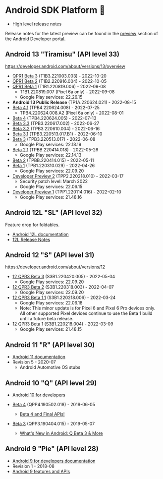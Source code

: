 # Android SDK Platform 👡

- [High level release notes](https://developer.android.com/studio/releases/platforms)

Release notes for the latest preview can be found in the [preview](https://developer.android.com/preview/release-notes)
section of the Android Developer portal.

## Android 13 "Tiramisu" (API level 33)

https://developer.android.com/about/versions/13/overview

- [QPR1 Beta 3](https://developer.android.com/about/versions/13/release-notes#beta3) (T1B3.221003.003) - 2022-10-20
- [QPR1 Beta 2](https://developer.android.com/about/versions/13/release-notes#beta2) (T1B2.220916.004) - 2022-10-05
- [QPR1 Beta 1](https://developer.android.com/about/versions/13/release-notes#beta1) (T1B1.220819.006) - 2022-09-08
  - T1B1.220819.007 (Pixel 6a only) - 2022-09-08
  - Google Play services: 22.26.15
- **Android 13 Public Release** (TP1A.220624.021) - 2022-08-15
- [Beta 4.1](https://developer.android.com/about/versions/13/release-notes#beta-4.1) (TPB4.220624.008) - 2022-07-25
  - TPB4.220624.008.A2 (Pixel 6a only) - 2022-08-01
- [Beta 4](https://developer.android.com/about/versions/13/release-notes#beta-4) (TPB4.220624.005) - 2022-07-13
- [Beta 3.3](https://developer.android.com/about/versions/13/release-notes#beta-3.3) (TPB3.220617.002) - 2022-06-27
- [Beta 3.2](https://developer.android.com/about/versions/13/release-notes#beta-3.2) (TPB3.220610.004) - 2022-06-16
- [Beta 3.1](https://developer.android.com/about/versions/13/release-notes#beta-3.1) (TPB3.220513.017.B1) - 2022-06-10
- [Beta 3](https://developer.android.com/about/versions/13/release-notes#beta-3) (TPB3.220513.017) - 2022-06-08
  - Google Play services: 22.18.19
- [Beta 2.1](https://developer.android.com/about/versions/13/release-notes#beta-2.1) (TPBB.220414.018) - 2022-05-26
  - Google Play services: 22.14.13
- [Beta 2](https://developer.android.com/about/versions/13/release-notes#beta-2) (TPBB.220414.015) - 2022-05-11
- [Beta 1](https://developer.android.com/about/versions/13/release-notes#about-beta1) (TPB1.220310.029) - 2022-04-26
  - Google Play services: 22.09.20
- [Developer Preview 2](https://developer.android.com/about/versions/13/release-notes#about-dp2) (TPP2.220218.010) - 2022-03-17
  - Security patch level: March 2022
  - Google Play services: 22.06.15
- [Developer Preview 1](https://developer.android.com/about/versions/13/release-notes#about-dp1) (TPP1.220114.016) - 2022-02-10
  - Google Play services: 21.48.16

## Android 12L "SL" (API level 32)

Feature drop for foldables.

- [Android 12L documentation](https://developer.android.com/about/versions/12/12L)
- [12L Release Notes](https://developer.android.com/about/versions/12/release-notes)

## Android 12 "S" (API level 31)

https://developer.android.com/about/versions/12

- [12 QPR3 Beta 3](https://developer.android.com/about/versions/12/release-notes#beta-3) (S3B1.220420.005) - 2022-05-04
  - Google Play services: 22.09.20
- [12 QPR3 Beta 2](https://developer.android.com/about/versions/12/release-notes#beta-2) (S3B1.220318.003) - 2022-04-07
  - Google Play services: 22.09.20
- [12 QPR3 Beta 1.1](https://developer.android.com/about/versions/12/release-notes#beta-1.1) (S3B1.220218.006) - 2022-03-24
  - Google Play services: 22.06.18
  - Note: This minor update is for Pixel 6 and Pixel 6 Pro devices only. All other supported Pixel devices continue to use the Beta 1 build until a future beta release.
- [12 QPR3 Beta 1](https://developer.android.com/about/versions/12/release-notes#beta-1) (S3B1.220218.004) - 2022-03-09
  - Google Play services: 21.48.15

## Android 11 "R" (API level 30)

- [Android 11 documentation](https://developer.android.com/about/versions/11)
- Revision 5 - 2020-07
  - Android Automotive OS stubs

## Android 10 "Q" (API level 29)

- [Android 10 for developers](https://developer.android.com/about/versions/10)
- [Beta 4](https://developer.android.com/preview/release-notes#android_q_beta_4) (QPP4.190502.018) - 2019-06-05
  - [Beta 4 and Final APIs!](https://android-developers.googleblog.com/2019/06/android-q-beta-4-and-final-apis.html)
- [Beta 3](https://developer.android.com/preview/release-notes#android_q_beta_3) (QPP3.190404.015) - 2019-05-07

  - [What's New in Android: Q Beta 3 & More](https://android-developers.googleblog.com/2019/05/whats-new-in-android-q-beta-3-more.html)

## Android 9 "Pie" (API level 28)

- [Android 9 for developers documentation](https://developer.android.com/about/versions/pie/android-9.0)
- Revision 1 - 2018-08
- [Android 9 features and APIs](https://developer.android.com/about/versions/pie/android-9.0)
